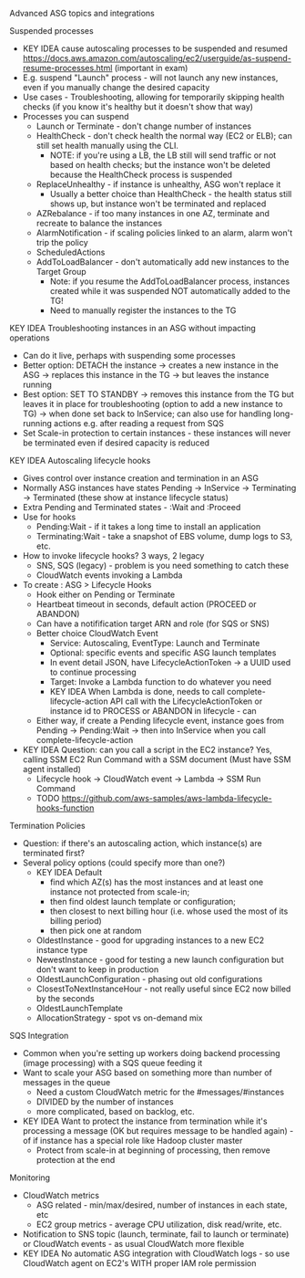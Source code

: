 Advanced ASG topics and integrations

Suspended processes
- KEY IDEA cause autoscaling processes to be suspended and resumed https://docs.aws.amazon.com/autoscaling/ec2/userguide/as-suspend-resume-processes.html (important in exam)
- E.g. suspend "Launch" process - will not launch any new instances, even if you manually change the desired capacity
- Use cases - Troubleshooting, allowing for temporarily skipping health checks (if you know it's healthy but it doesn't show that way)
- Processes you can suspend
  - Launch or Terminate - don't change number of instances
  - HealthCheck - don't check health the normal way (EC2 or ELB); can still set health manually using the CLI.
    - NOTE: if you're using a LB, the LB still will send traffic or not based on health checks; but the instance won't be deleted because the HealthCheck process is suspended
  - ReplaceUnhealthy - if instance is unhealthy, ASG won't replace it
    - Usually a better choice than HealthCheck - the health status still shows up, but instance won't be terminated and replaced
  - AZRebalance - if too many instances in one AZ, terminate and recreate to balance the instances
  - AlarmNotification - if scaling policies linked to an alarm, alarm won't trip the policy
  - ScheduledActions 
  - AddToLoadBalancer - don't automatically add new instances to the Target Group
    - Note: if you resume the AddToLoadBalancer process, instances created while it was suspended NOT automatically added to the TG!
	- Need to manually register the instances to the TG

KEY IDEA Troubleshooting instances in an ASG without impacting operations
- Can do it live, perhaps with suspending some processes
- Better option: DETACH the instance -> creates a new instance in the ASG -> replaces this instance in the TG -> but leaves the instance running
- Best option: SET TO STANDBY -> removes this instance from the TG but leaves it in place for troubleshooting (option to add a new instance to TG) -> when done set back to InService; can also use for handling long-running actions e.g. after reading a request from SQS
- Set Scale-in protection to certain instances - these instances will never be terminated even if desired capacity is reduced

KEY IDEA Autoscaling lifecycle hooks
- Gives control over instance creation and termination in an ASG
- Normally ASG instances have states Pending -> InService -> Terminating -> Terminated (these show at instance lifecycle status)
- Extra Pending and Terminated states - :Wait and :Proceed
- Use for hooks
  - Pending:Wait - if it takes a long time to install an application
  - Terminating:Wait - take a snapshot of EBS volume, dump logs to S3, etc.
- How to invoke lifecycle hooks? 3 ways, 2 legacy
  - SNS, SQS (legacy) - problem is you need something to catch these
  - CloudWatch events invoking a Lambda
- To create : ASG > Lifecycle Hooks
  - Hook either on Pending or Terminate
  - Heartbeat timeout in seconds, default action (PROCEED or ABANDON)
  - Can have a notifification target ARN and role (for SQS or SNS)
  - Better choice CloudWatch Event 
    - Service: Autoscaling, EventType: Launch and Terminate
	- Optional: specific events and specific ASG launch templates
	- In event detail JSON, have LifecycleActionToken -> a UUID used to continue processing
    - Target: Invoke a Lambda function to do whatever you need
	- KEY IDEA When Lambda is done, needs to call complete-lifecycle-action API call with the LifecycleActionToken or instance id to PROCESS or ABANDON in lifecycle - can 
  - Either way, if create a Pending lifecycle event, instance goes from Pending -> Pending:Wait -> then into InService when you call complete-lifecycle-action
- KEY IDEA Question: can you call a script in the EC2 instance? Yes, calling SSM EC2 Run Command with a SSM document (Must have SSM agent installed)
  - Lifecycle hook -> CloudWatch event -> Lambda -> SSM Run Command
  - TODO https://github.com/aws-samples/aws-lambda-lifecycle-hooks-function

Termination Policies
- Question: if there's an autoscaling action, which instance(s) are terminated first?
- Several policy options (could specify more than one?)
  - KEY IDEA Default 
    - find which AZ(s) has the most instances and at least one instance not protected from scale-in; 
	- then find oldest launch template or configuration; 
	- then closest to next billing hour (i.e. whose used the most of its billing period)
	- then pick one at random
  - OldestInstance - good for upgrading instances to a new EC2 instance type
  - NewestInstance - good for testing a new launch configuration but don't want to keep in production
  - OldestLaunchConfiguration - phasing out old configurations
  - ClosestToNextInstanceHour - not really useful since EC2 now billed by the seconds
  - OldestLaunchTemplate
  - AllocationStrategy - spot vs on-demand mix

SQS Integration
- Common when you're setting up workers doing backend processing (image processing) with a SQS queue feeding it
- Want to scale your ASG based on something more than number of messages in the queue 
  - Need a custom CloudWatch metric for the #messages/#instances
  - DIVIDED by the number of instances
  - more complicated, based on backlog, etc.
- KEY IDEA Want to protect the instance from termination while it's processing a message (OK but requires message to be handled again) - of if instance has a special role like Hadoop cluster master
  - Protect from scale-in at beginning of processing, then remove protection at the end

Monitoring 
- CloudWatch metrics
  - ASG related - min/max/desired, number of instances in each state, etc
  - EC2 group metrics - average CPU utilization, disk read/write, etc.
- Notification to SNS topic (launch, terminate, fail to launch or terminate) or CloudWatch events - as usual CloudWatch more flexible
- KEY IDEA No automatic ASG integration with CloudWatch logs - so use CloudWatch agent on EC2's WITH proper IAM role permission
